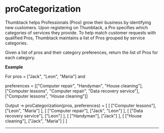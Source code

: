 # proCategorization

Thumbtack helps Professionals (Pros) grow their business by identifying new customers. Upon registering on Thumbtack, a Pro specifies which categories of services they provide. To help match customer requests with qualified Pros, Thumbtack maintains a list of Pros grouped by service categories.

Given a list of pros and their category preferences, return the list of Pros for each category.

**Example**

For pros = ["Jack", "Leon", "Maria"] and

preferences = [["Computer repair", "Handyman", "House cleaning"], ["Computer lessons", "Computer repair", "Data recovery service"], ["Computer lessons", "House cleaning"]]

Output -> proCategorization(pros, preferences) = 
[
    [
        ["Computer lessons"], ["Leon", "Maria"]
    ], 
    [
        ["Computer repair"], ["Jack", "Leon"]
    ], 
    [
        ["Data recovery service"], ["Leon"]
    ], 
    [
        ["Handyman"], ["Jack"]
    ], 
    [
        ["House cleaning"], ["Jack", "Maria"]
    ]
]

---